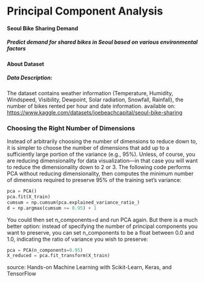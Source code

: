 # Principal Component Analysis

#### Seoul Bike Sharing Demand

##### Predict demand for shared bikes in Seoul based on various environmental factors

#### About Dataset
##### Data Description:
The dataset contains weather information (Temperature, Humidity, Windspeed, Visibility, Dewpoint, Solar radiation, Snowfall, Rainfall), the number of bikes rented per hour and date information.
available on: https://www.kaggle.com/datasets/joebeachcapital/seoul-bike-sharing

### Choosing the Right Number of Dimensions
Instead of arbitrarily choosing the number of dimensions to reduce down to, it is
simpler to choose the number of dimensions that add up to a sufficiently large portion
of the variance (e.g., 95%). Unless, of course, you are reducing dimensionality for
data visualization—in that case you will want to reduce the dimensionality down to 2
or 3.
The following code performs PCA without reducing dimensionality, then computes
the minimum number of dimensions required to preserve 95% of the training set’s
variance:

```python
pca = PCA()
pca.fit(X_train)
cumsum = np.cumsum(pca.explained_variance_ratio_)
d = np.argmax(cumsum >= 0.95) + 1
```

You could then set n_components=d and run PCA again. But there is a much better
option: instead of specifying the number of principal components you want to preserve,
you can set n_components to be a float between 0.0 and 1.0, indicating the ratio
of variance you wish to preserve:

```python
pca = PCA(n_components=0.95)
X_reduced = pca.fit_transform(X_train)
```

source: Hands-on Machine Learning with Scikit-Learn, Keras, and TensorFlow